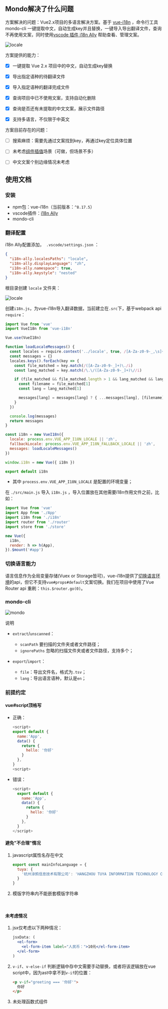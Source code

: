 ## Mondo解决了什么问题

方案解决的问题：Vue2.x项目的多语言解决方案。基于 [vue-i18n](https://kazupon.github.io/vue-i18n/zh/introduction.html) ，命令行工具 mondo-cli 一键提取中文，自动生成key并且替换，一键导入导出翻译文件，查询不再使用文案，同时使用[vscode 插件 i18n Ally](https://marketplace.visualstudio.com/items?itemName=antfu.i18n-ally) 帮助查看、管理文案。

![locale](/img/extract.gif)

方案提供的能力：

- [x] 一键提取 Vue 2.x 项目中的中文，自动生成key替换
- [x] 导出指定语种的待翻译文件
- [x] 导入指定语种的翻译完成文件
- [x] 查询项目中已不使用文案，支持自动化删除
- [x] 查询是否还有未提取的中文文案，展示文件路径
- [x] 支持多语言，不仅限于中英文



方案目前存在的问题：

- [ ] 搜索麻烦：需要先通过文案找到key，再通过key定位具体位置
- [ ] 未考虑[组件插值](https://kazupon.github.io/vue-i18n/zh/guide/interpolation.html#%E5%9F%BA%E6%9C%AC%E7%94%A8%E6%B3%95)场景（可做，但场景不多）
- [ ] 中文文案个别边缘情况未考虑



## 使用文档

### 安装

- npm包：vue-i18n（当前版本：`^8.17.5`）
- vscode插件：[i18n Ally](https://marketplace.visualstudio.com/items?itemName=antfu.i18n-ally)
- mondo-cli



### 翻译配置

i18n Ally配置添加，` .vscode/settings.json` ：

```json
{
  "i18n-ally.localesPaths": "locale",
  "i18n-ally.displayLanguage": "zh",
  "i18n-ally.namespace": true,
  "i18n-ally.keystyle": "nested"
}
```



根目录创建 `locale` 文件夹：

![locale](/img/locale.png)





创建`i18n.js`，为vue-i18n导入翻译数据，当前建立在`.src`下，基于webpack api `require`：

```javascript
import Vue from 'vue'
import VueI18n from 'vue-i18n'

Vue.use(VueI18n)

function loadLocaleMessages() {
  const locales = require.context('../locale', true, /[A-Za-z0-9-_,\s]+\.json$/i)
  const messages = {}
  locales.keys().forEach(key => {
    const file_matched = key.match(/([A-Za-z0-9-_]+)\./i)
    const lang_matched = key.match(/\.\/([A-Za-z0-9-_]+)\//i)

    if (file_matched && file_matched.length > 1 && lang_matched && lang_matched.length > 1) {
      const filename = file_matched[1]
      const lang = lang_matched[1]

      messages[lang] = messages[lang] ? { ...messages[lang], [filename]: locales(key) } : { [filename]: locales(key) }
    }
  })

  console.log(messages)
  return messages
}

const i18n = new VueI18n({
  locale: process.env.VUE_APP_I18N_LOCALE || 'zh',
  fallbackLocale: process.env.VUE_APP_I18N_FALLBACK_LOCALE || 'zh',
  messages: loadLocaleMessages()
})

window.i18n = new Vue({ i18n })

export default i18n
```

- 其中 `process.env.VUE_APP_I18N_LOCALE` 是配置的环境变量；



在 `./src/main.js` 导入 `i18n.js` ，导入位置放在其他需要i18n作用文件之前，比如：

```javascript
import Vue from 'vue'
import App from './App'
import i18n from './i18n'
import router from './router'
import store from './store'

new Vue({
  i18n,
  render: h => h(App),
}).$mount('#app')
```



### 切换语言能力

语言信息作为全局变量存储(Vuex or Storage皆可)，vue-i18n提供了[切换语言环境](https://kazupon.github.io/vue-i18n/zh/guide/locale.html)的api，但它不支持`vue#props#default`文案切换。我们在项目中使用了Vue Router api 重刷：`this.$router.go(0)`。



### mondo-cli

![mondo](/img/mondo.png)



说明

- `extract`/`unscanned`：

  - `scanPath` 要扫描的文件夹或者文件路径；
  - `ignorePaths` 忽略的扫描文件夹或者文件路径，支持多个；

- `export`/`import`：

  - `file`：导出文件名，格式为`.tsv`；
  - `lang`：导出语言语种，默认是`en`；

  



### 前提约定

#### vue#script顶格写

- 正确：

  ```javascript
  <script>
  export default {
    name:'App',
    data() {
      return {
        hello: '你好'
      }
    },
  }
  <script>
  ```

- 错误：

  ```javascript
  <script>
    export default {
      name:'App',
      data() {
        return {
          hello: '你好'
        }
      },
    }
  </script>
  ```




#### 避免"不合理"情况

1. javascript属性名存在中文

   ```javascript
   export const mainInfoLanguage = {
     tuya: {
       '杭州涂鸦信息技术有限公司': 'HANGZHOU TUYA INFORMATION TECHNOLOGY CO., LTD'
     }
   }
   ```

2. 模版字符串内不能嵌套模版字符串

  ​     


#### 未考虑情况

1. jsx仅考虑以下两种情况：

    ```jsx
    jsxData: (
      <el-form>
        <el-form-item label="人民币：">10元</el-form-item>
      </el-form>
    ) 
    ```

2. `v-if`、`v-else-if` 判断逻辑中存中文需要手动替换，或者将该逻辑放在vue script中，因为ast中拿不到`v-if`的位置：

   ```html
   <p v-if="greeting === '你好'">
     你好
   </p>
   ```

3. 未处理函数式组件 





